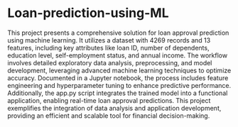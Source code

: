# Loan-prediction-using-ML
This project presents a comprehensive solution for loan approval prediction using machine learning. It utilizes a dataset with 4269 records and 13 features, including key attributes like loan ID, number of dependents, education level, self-employment status, and annual income. The workflow involves detailed exploratory data analysis, preprocessing, and model development, leveraging advanced machine learning techniques to optimize accuracy. Documented in a Jupyter notebook, the process includes feature engineering and hyperparameter tuning to enhance predictive performance. Additionally, the app.py script integrates the trained model into a functional application, enabling real-time loan approval predictions. This project exemplifies the integration of data analysis and application development, providing an efficient and scalable tool for financial decision-making.
